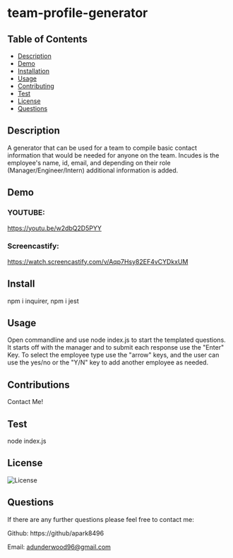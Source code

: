 # team-profile-generator

## Table of Contents

- [Description](#Description)
- [Demo](#Demo)
- [Installation](#Installation)
- [Usage](#Usage)
- [Contributing](#Contributing)
- [Test](#Tests)
- [License](#License)
- [Questions](#Questions)

## Description

A generator that can be used for a team to compile basic contact information that would be needed for anyone on the team. Incudes is the employee's name, id, email, and depending on their role (Manager/Engineer/Intern) additional information is added.

## Demo

### YOUTUBE:

https://youtu.be/w2dbQ2D5PYY

### Screencastify:

https://watch.screencastify.com/v/Aqp7Hsy82EF4vCYDkxUM

## Install

npm i inquirer, npm i jest

## Usage

Open commandline and use node index.js to start the templated questions. It starts off with the manager and to submit each response use the "Enter" Key. To select the employee type use the "arrow" keys, and the user can use the yes/no or the "Y/N" key to add another employee as needed.

## Contributions

Contact Me!

## Test

node index.js

## License

![License](https://img.shields.io/badge/License-MIT-yellow.svg)

## Questions

If there are any further questions please feel free to contact me:

Github: https://github/apark8496

Email: adunderwood96@gmail.com
